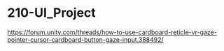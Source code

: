 # 210-UI_Project

https://forum.unity.com/threads/how-to-use-cardboard-reticle-vr-gaze-pointer-cursor-cardboard-button-gaze-input.388492/

